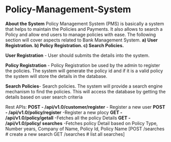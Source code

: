 # Policy-Management-System

**About the System**
Policy Management System (PMS) is basically a system that helps to maintain
the Policies and Payments. It also allows to search a Policy and allow end users
to manage policies with ease.
The following section will cover aspects related to Bank Management System.
  **a) User Registration.
    b) Policy Registration.
    c) Search Policies.**

**User Registration** - User should submits the details into the system.

**Policy Registration** - Policy Registration be used by the admin to register the
policies. The system will generate the policy id and if it is a valid policy the
system will store the details in the database.

**Search Policies**- Search policies. The system will provide a search engine
mechanism to find the policies. This will access the database by getting the details
based on user search criteria

Rest APIs:
**POST - /api/v1.0/customer/register** - Register a new user
**POST - /api/v1.0/policy/register** -Register a new plocy
**GET - /api/v1.0/policy/getall** -Fetches all the policy Details
**GET - /api/v1.0/policy/ searches** -Fetches policy Detail based on Policy
Type, Number years, Company of Name, Policy Id, Policy Name
[POST /searches # create a new search
GET /searches # list all searches]
